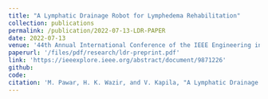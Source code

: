 ```yaml
---
title: "A Lymphatic Drainage Robot for Lymphedema Rehabilitation"
collection: publications
permalink: /publication/2022-07-13-LDR-PAPER
date: 2022-07-13
venue: '44th Annual International Conference of the IEEE Engineering in Medicine & Biology Society (EMBC)'
paperurl: '/files/pdf/research/ldr-preprint.pdf'
link: 'https://ieeexplore.ieee.org/abstract/document/9871226'
github:
code:
citation: 'M. Pawar, H. K. Wazir, and V. Kapila, "A Lymphatic Drainage Robot for Lymphedema Rehabilitation," in IEEE Engineering in Medicine & Biology Society (EMBC), 2022, pp. 2598-2601, doi: 10.1109/EMBC48229.2022.9871226'
---
```

